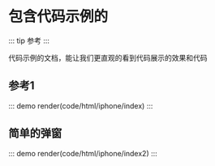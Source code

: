 # 包含代码示例的

::: tip
参考
:::

代码示例的文档，能让我们更直观的看到代码展示的效果和代码


## 参考1

::: demo
render(code/html/iphone/index)
:::

## 简单的弹窗

::: demo
render(code/html/iphone/index2)
:::

